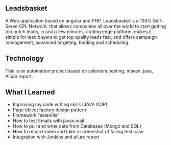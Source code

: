 ## Leadsbasket

A Web application based on angular and PHP. Leadsbasket is a 100% Self-Serve CPL Network, 
that allows companies all over the world to start getting top notch leads, in just a few minutes. 
cutting edge platform, makes it simple for lead buyers to get top quality leads fast, and offers campaign management,
advanced targeting, bidding and scheduling.

## Technology
This is an automation project based on selenium, testing, maven, java, Allura report.

## What I Learned 

* Improving my code writing skills (JAVA OOP)
* Page object factory design pattern
* Framework "selenide"  
* How to test Emails with javax.mail 
* How to pull and write data from Databases (Mongo and SQL)
* How to record video and take a screenshot of failing test case
* Integration with Jenkins and allure report  
